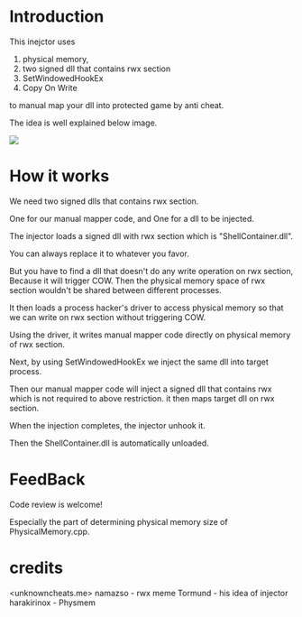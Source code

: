 # Introduction

This inejctor uses 

1. physical memory,
2. two signed dll that contains rwx section
3. SetWindowedHookEx
4. Copy On Write

to manual map your dll into protected game by anti cheat.



The idea is well explained below image.

![](https://imgur.com/AJojXut)



# How it works

We need two signed dlls that contains rwx section.

One for our manual mapper code, and One for a dll to be injected.



The injector loads a signed dll with rwx section which is "ShellContainer.dll".

You can always replace it to whatever you favor. 

But you have to find a dll that doesn't do any write operation on rwx section, Because it will trigger COW. Then the physical memory space of rwx section wouldn't be shared between different processes.

It then loads a process hacker's driver to access physical memory so that we can write on rwx section without triggering COW.

Using the driver, it writes manual mapper code directly on physical memory of rwx section.

Next, by using SetWindowedHookEx we inject the same dll into target process.

Then our manual mapper code will inject a signed dll that contains rwx which is not required to above restriction. it then maps target dll on rwx section.

When the injection completes, the injector unhook it. 

Then the ShellContainer.dll is automatically unloaded.



# FeedBack

Code review is welcome!

Especially the part of determining physical memory size of PhysicalMemory.cpp.



# credits 

<unknowncheats.me>
namazso - rwx meme
Tormund - his idea of injector
harakirinox - Physmem